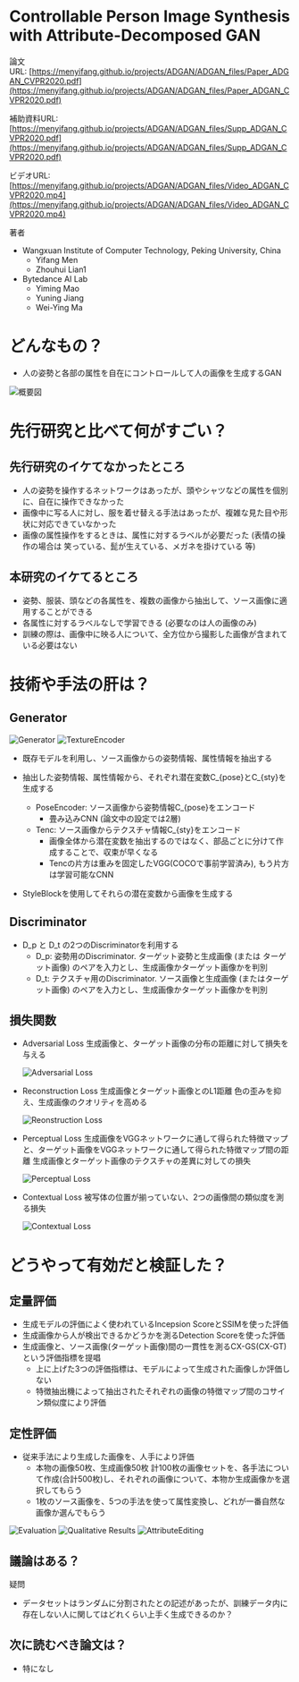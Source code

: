 Controllable Person Image Synthesis with Attribute-Decomposed GAN
===

論文URL: [https://menyifang.github.io/projects/ADGAN/ADGAN_files/Paper_ADGAN_CVPR2020.pdf](https://menyifang.github.io/projects/ADGAN/ADGAN_files/Paper_ADGAN_CVPR2020.pdf)

補助資料URL: [https://menyifang.github.io/projects/ADGAN/ADGAN_files/Supp_ADGAN_CVPR2020.pdf](https://menyifang.github.io/projects/ADGAN/ADGAN_files/Supp_ADGAN_CVPR2020.pdf)

ビデオURL: [https://menyifang.github.io/projects/ADGAN/ADGAN_files/Video_ADGAN_CVPR2020.mp4](https://menyifang.github.io/projects/ADGAN/ADGAN_files/Video_ADGAN_CVPR2020.mp4)

著者
- Wangxuan Institute of Computer Technology, Peking University, China
  - Yifang Men
  - Zhouhui Lian1
- Bytedance AI Lab
  - Yiming Mao
  - Yuning Jiang
  - Wei-Ying Ma


# どんなもの？
- 人の姿勢と各部の属性を自在にコントロールして人の画像を生成するGAN

![概要図](top_image.png)

# 先行研究と比べて何がすごい？
## 先行研究のイケてなかったところ
- 人の姿勢を操作するネットワークはあったが、頭やシャツなどの属性を個別に、自在に操作できなかった
- 画像中に写る人に対し、服を着せ替える手法はあったが、複雑な見た目や形状に対応できていなかった
- 画像の属性操作をするときは、属性に対するラベルが必要だった (表情の操作の場合は 笑っている、髭が生えている、メガネを掛けている 等)

## 本研究のイケてるところ
- 姿勢、服装、頭などの各属性を、複数の画像から抽出して、ソース画像に適用することができる
- 各属性に対するラベルなしで学習できる (必要なのは人の画像のみ)
- 訓練の際は、画像中に映る人について、全方位から撮影した画像が含まれている必要はない


# 技術や手法の肝は？
## Generator
![Generator](generator.png)
![TextureEncoder](texture_encoder.png)
- 既存モデルを利用し、ソース画像からの姿勢情報、属性情報を抽出する
- 抽出した姿勢情報、属性情報から、それぞれ潜在変数C_{pose}とC_{sty}を生成する
    - PoseEncoder: ソース画像から姿勢情報C_{pose}をエンコード
        - 畳み込みCNN (論文中の設定では2層)
    - Tenc: ソース画像からテクスチャ情報C_{sty}をエンコード
        - 画像全体から潜在変数を抽出するのではなく、部品ごとに分けて作成することで、収束が早くなる
        - Tencの片方は重みを固定したVGG(COCOで事前学習済み), もう片方は学習可能なCNN
        
- StyleBlockを使用してそれらの潜在変数から画像を生成する

## Discriminator
- D_p と D_t の2つのDiscriminatorを利用する
  - D_p: 姿勢用のDiscriminator. ターゲット姿勢と生成画像 (または ターゲット画像) のペアを入力とし、生成画像かターゲット画像かを判別
  - D_t: テクスチャ用のDiscriminator. ソース画像と生成画像 (またはターゲット画像) のペアを入力とし、生成画像かターゲット画像かを判別

## 損失関数
- Adversarial Loss
  生成画像と、ターゲット画像の分布の距離に対して損失を与える
  
  ![Adversarial Loss](ad_loss.gif)
  
- Reconstruction Loss
  生成画像とターゲット画像とのL1距離 色の歪みを抑え、生成画像のクオリティを高める
  
  ![Reonstruction Loss](l_rec.gif)
  
- Perceptual Loss
  生成画像をVGGネットワークに通して得られた特徴マップと、ターゲット画像をVGGネットワークに通して得られた特徴マップ間の距離 生成画像とターゲット画像のテクスチャの差異に対しての損失
  
  ![Perceptual Loss](per_loss.gif)
  
- Contextual Loss
  被写体の位置が揃っていない、2つの画像間の類似度を測る損失
  
  ![Contextual Loss](l_con.gif)


# どうやって有効だと検証した？

## 定量評価
- 生成モデルの評価によく使われているIncepsion ScoreとSSIMを使った評価
- 生成画像から人が検出できるかどうかを測るDetection Scoreを使った評価
- 生成画像と、ソース画像(ターゲット画像)間の一貫性を測るCX-GS(CX-GT)という評価指標を提唱
  - 上に上げた3つの評価指標は、モデルによって生成された画像しか評価しない
  - 特徴抽出機によって抽出されたそれぞれの画像の特徴マップ間のコサイン類似度により評価

## 定性評価
- 従来手法により生成した画像を、人手により評価
   - 本物の画像50枚、生成画像50枚 計100枚の画像セットを、各手法について作成(合計500枚)し、それぞれの画像について、本物か生成画像かを選択してもらう
   - 1枚のソース画像を、5つの手法を使って属性変換し、どれが一番自然な画像か選んでもらう

![Evaluation](evaluation.png)
![Qualitative Results](qualitative_results.png)
![AttributeEditing](attribute_editing.png)

## 議論はある？
疑問
- データセットはランダムに分割されたとの記述があったが、訓練データ内に存在しない人に関してはどれくらい上手く生成できるのか？

## 次に読むべき論文は？
- 特になし